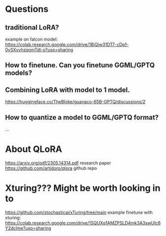 
# Questions

## traditional LoRA?
example on falcon model: https://colab.research.google.com/drive/1BiQiw31DT7-cDp1-0ySXvvhzqomTdI-o?usp=sharing

## How to finetune. Can you finetune GGML/GPTQ models?


## Combining LoRA with model to 1 model.
https://huggingface.co/TheBloke/guanaco-65B-GPTQ/discussions/2


## How to quantize a model to GGML/GPTQ format?
...




# About QLoRA
https://arxiv.org/pdf/2305.14314.pdf research paper
https://github.com/artidoro/qlora github repo


# Xturing??? Might be worth looking in to
https://github.com/stochasticai/xTuring/tree/main
example finetune with xturing: https://colab.research.google.com/drive/1SQUXq1AMZPSLD4mk3A3swUIc6Y2dclme?usp=sharing

